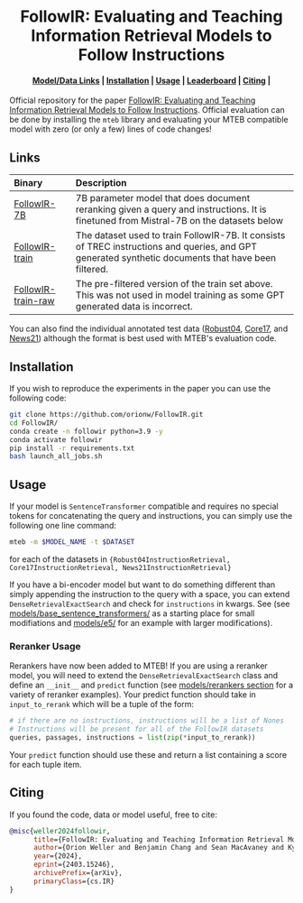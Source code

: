<h1 align="center">FollowIR: Evaluating and Teaching Information
Retrieval Models to Follow Instructions</b></h1>

<h4 align="center">
    <p>
        <a href="#links">Model/Data Links</a> |
        <a href="#installation">Installation</a> |
        <a href="#usage">Usage</a> |
        <a href="https://huggingface.co/spaces/mteb/leaderboard?task=InstructionRetrieval">Leaderboard</a> |
        <a href="#citing">Citing</a> |
    <p>
</h4>

Official repository for the paper [FollowIR: Evaluating and Teaching Information Retrieval Models to Follow Instructions](https://arxiv.org/abs/2403.15246). Official evaluation can be done by installing the `mteb` library and evaluating your MTEB compatible model with zero (or only a few) lines of code changes!

## Links
| Binary |                                                                 Description                                                                |
|:------|:-------------------------------------------------------------------------------------------------------------------------------------------|
| [FollowIR-7B](https://huggingface.co/jhu-clsp/FollowIR-7B) |   7B parameter model that does document reranking given a query and instructions. It is finetuned from Mistral-7B on the datasets below  | 
| [FollowIR-train](https://huggingface.co/datasets/jhu-clsp/FollowIR-train) | The dataset used to train FollowIR-7B. It consists of TREC instructions and queries, and GPT generated synthetic documents that have been filtered. |
| [FollowIR-train-raw](https://huggingface.co/datasets/jhu-clsp/FollowIR-train-raw) |  The pre-filtered version of the train set above. This was not used in model training as some GPT generated data is incorrect. |              

You can also find the individual annotated test data ([Robust04](https://huggingface.co/datasets/jhu-clsp/robust04-instructions), [Core17](https://huggingface.co/datasets/jhu-clsp/core17-instructions), and [News21](https://huggingface.co/datasets/jhu-clsp/news21-instructions)) although the format is best used with MTEB's evaluation code.

## Installation 
If you wish to reproduce the experiments in the paper you can use the following code:

```bash
git clone https://github.com/orionw/FollowIR.git
cd FollowIR/
conda create -n followir python=3.9 -y
conda activate followir
pip install -r requirements.txt
bash launch_all_jobs.sh
```

## Usage 
If your model is `SentenceTransformer` compatible and requires no special tokens for concatenating the query and instructions, you can simply use the following one line command: 
```bash
mteb -m $MODEL_NAME -t $DATASET
```
for each of the datasets in `{Robust04InstructionRetrieval, Core17InstructionRetrieval, News21InstructionRetrieval}`

If you have a bi-encoder model but want to do something different than simply appending the instruction to the query with a space, you can extend `DenseRetrievalExactSearch` and check for `instructions` in kwargs. See (see [models/base_sentence_transformers/](https://github.com/orionw/mteb-instruct/tree/master/models/base_sentence_transformers) as a starting place for small modifiations and [models/e5/](https://github.com/orionw/mteb-instruct/tree/master/models/e5/evaluate_e5.py) for an example with larger modifications).

### Reranker Usage

Rerankers have now been added to MTEB! If you are using a reranker model, you will need to extend the `DenseRetrievalExactSearch` class and define an `__init__` and `predict` function (see [models/rerankers section](https://github.com/orionw/mteb-instruct/tree/master/models/rerankers/reranker_models.py) for a variety of reranker examples). Your predict function should take in `input_to_rerank` which will be a tuple of the form:
```python
# if there are no instructions, instructions will be a list of Nones
# Instructions will be present for all of the FollowIR datasets
queries, passages, instructions = list(zip(*input_to_rerank))
```

Your `predict` function should use these and return a list containing a score for each tuple item.


## Citing

If you found the code, data or model useful, free to cite:

```bibtex
@misc{weller2024followir,
      title={FollowIR: Evaluating and Teaching Information Retrieval Models to Follow Instructions}, 
      author={Orion Weller and Benjamin Chang and Sean MacAvaney and Kyle Lo and Arman Cohan and Benjamin Van Durme and Dawn Lawrie and Luca Soldaini},
      year={2024},
      eprint={2403.15246},
      archivePrefix={arXiv},
      primaryClass={cs.IR}
}
```

